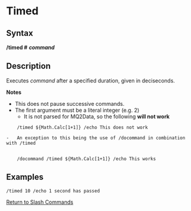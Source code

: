 # Timed

## Syntax

**/timed \#** _**command**_

## Description

Executes _command_ after a specified duration, given in deciseconds.

**Notes**

* This does not pause successive commands.
* The first argument must be a literal integer \(e.g. 2\)
  * It is not parsed for MQ2Data, so the following **will not work**

```text
    /timed ${Math.Calc[1+1]} /echo This does not work

-   An exception to this being the use of /docommand in combination with /timed


    /docommand /timed ${Math.Calc[1+1]} /echo This works
```

## Examples

```text
/timed 10 /echo 1 second has passed
```

[Return to Slash Commands](./)

